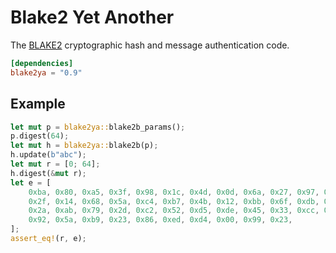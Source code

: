 # Blake2 Yet Another

The [BLAKE2](https://www.rfc-editor.org/rfc/rfc7693.html) cryptographic hash and message authentication code.

```toml
[dependencies]
blake2ya = "0.9"
```

## Example

```rs
let mut p = blake2ya::blake2b_params();
p.digest(64);
let mut h = blake2ya::blake2b(p);
h.update(b"abc");
let mut r = [0; 64];
h.digest(&mut r);
let e = [
    0xba, 0x80, 0xa5, 0x3f, 0x98, 0x1c, 0x4d, 0x0d, 0x6a, 0x27, 0x97, 0xb6, 0x9f, 0x12, 0xf6, 0xe9, 0x4c, 0x21,
    0x2f, 0x14, 0x68, 0x5a, 0xc4, 0xb7, 0x4b, 0x12, 0xbb, 0x6f, 0xdb, 0xff, 0xa2, 0xd1, 0x7d, 0x87, 0xc5, 0x39,
    0x2a, 0xab, 0x79, 0x2d, 0xc2, 0x52, 0xd5, 0xde, 0x45, 0x33, 0xcc, 0x95, 0x18, 0xd3, 0x8a, 0xa8, 0xdb, 0xf1,
    0x92, 0x5a, 0xb9, 0x23, 0x86, 0xed, 0xd4, 0x00, 0x99, 0x23,
];
assert_eq!(r, e);
```
